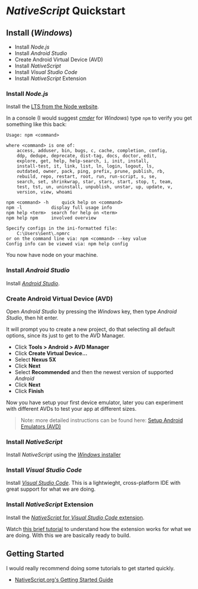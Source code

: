 # _NativeScript_ Quickstart

## Install (_Windows_)

* Install _Node.js_
* Install _Android Studio_
* Create Android Virtual Device (AVD)
* Install _NativeScript_
* Install _Visual Studio Code_
* Install _NativeScript_ Extension

### Install _Node.js_
Install the [LTS from the Node website](https://nodejs.org/en/).

In a console (I would suggest [_cmder_](http://cmder.net/) for _Windows_) type `npm` to verify you get something like this back:
```
Usage: npm <command>

where <command> is one of:
    access, adduser, bin, bugs, c, cache, completion, config,
    ddp, dedupe, deprecate, dist-tag, docs, doctor, edit,
    explore, get, help, help-search, i, init, install,
    install-test, it, link, list, ln, login, logout, ls,
    outdated, owner, pack, ping, prefix, prune, publish, rb,
    rebuild, repo, restart, root, run, run-script, s, se,
    search, set, shrinkwrap, star, stars, start, stop, t, team,
    test, tst, un, uninstall, unpublish, unstar, up, update, v,
    version, view, whoami

npm <command> -h     quick help on <command>
npm -l           display full usage info
npm help <term>  search for help on <term>
npm help npm     involved overview

Specify configs in the ini-formatted file:
    C:\Users\Gent\.npmrc
or on the command line via: npm <command> --key value
Config info can be viewed via: npm help config
```

You now have node on your machine.

### Install _Android Studio_
Install [_Android Studio_](https://developer.android.com/studio/index.html).

### Create Android Virtual Device (AVD)
Open _Android Studio_ by pressing the _Windows_ key, then type _Android Studio_, then hit enter.

It will prompt you to create a new project, do that selecting all default options, since its just to get to the AVD Manager.

* Click **Tools > Android > AVD Manager**
* Click **Create Virtual Device...**
* Select **Nexus 5X**
* Click **Next**
* Select **Recommended** and then the newest version of supported _Android_
* Click **Next**
* Click **Finish**

Now you have setup your first device emulator, later you can experiment with different AVDs to test your app at different sizes.

> Note: more detailed instructions can be found here: [Setup Android Emulators (AVD)](https://docs.nativescript.org/tooling/android-virtual-devices)

### Install _NativeScript_
Install _NativeScript_ using the [_Windows_ installer](https://docs.nativescript.org/start/ns-setup-installer)

### Install _Visual Studio Code_
Install [_Visual Studio Code_](https://code.visualstudio.com/Download).  This is a lightwieght, cross-platform IDE with great support for what we are doing.

### Install _NativeScript_ Extension
Install the [_NativeScript_ for _Visual Studio Code_ extension](https://www.nativescript.org/nativescript-for-visual-studio-code).  

Watch [this brief tutorial](https://www.youtube.com/watch?v=KQHJewS3tqA) to understand how the extension works for what we are doing.  With this we are basically ready to build.

## Getting Started
I would really recommend doing some tutorials to get started quickly.

* [NativeScript.org's Getting Started Guide](https://docs.nativescript.org/tutorial/ng-chapter-1)
